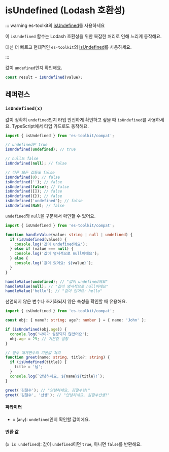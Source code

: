 # isUndefined (Lodash 호환성)

::: warning es-toolkit의 [ isUndefined](../../predicate/isUndefined.md)를 사용하세요

이 `isUndefined` 함수는 Lodash 호환성을 위한 복잡한 처리로 인해 느리게 동작해요.

대신 더 빠르고 현대적인 `es-toolkit`의 [isUndefined](../../predicate/isUndefined.md)를 사용하세요.

:::

값이 `undefined`인지 확인해요.

```typescript
const result = isUndefined(value);
```

## 레퍼런스

### `isUndefined(x)`

값이 정확히 `undefined`인지 타입 안전하게 확인하고 싶을 때 `isUndefined`를 사용하세요. TypeScript에서 타입 가드로도 동작해요.

```typescript
import { isUndefined } from 'es-toolkit/compat';

// undefined만 true
isUndefined(undefined); // true

// null도 false
isUndefined(null); // false

// 다른 모든 값들도 false
isUndefined(0); // false
isUndefined(''); // false
isUndefined(false); // false
isUndefined([]); // false
isUndefined({}); // false
isUndefined('undefined'); // false
isUndefined(NaN); // false
```

`undefined`와 `null`을 구분해서 확인할 수 있어요.

```typescript
import { isUndefined } from 'es-toolkit/compat';

function handleValue(value: string | null | undefined) {
  if (isUndefined(value)) {
    console.log('값이 undefined에요');
  } else if (value === null) {
    console.log('값이 명시적으로 null이에요');
  } else {
    console.log(`값이 있어요: ${value}`);
  }
}

handleValue(undefined); // "값이 undefined에요"
handleValue(null); // "값이 명시적으로 null이에요"
handleValue('hello'); // "값이 있어요: hello"
```

선언되지 않은 변수나 초기화되지 않은 속성을 확인할 때 유용해요.

```typescript
import { isUndefined } from 'es-toolkit/compat';

const obj: { name?: string; age?: number } = { name: 'John' };

if (isUndefined(obj.age)) {
  console.log('나이가 설정되지 않았어요');
  obj.age = 25; // 기본값 설정
}

// 함수 매개변수의 기본값 처리
function greet(name: string, title?: string) {
  if (isUndefined(title)) {
    title = '님';
  }
  console.log(`안녕하세요, ${name}${title}!`);
}

greet('김철수'); // "안녕하세요, 김철수님!"
greet('김철수', '선생'); // "안녕하세요, 김철수선생!"
```

#### 파라미터

- `x` (`any`): `undefined`인지 확인할 값이에요.

#### 반환 값

(`x is undefined`): 값이 `undefined`이면 `true`, 아니면 `false`를 반환해요.
